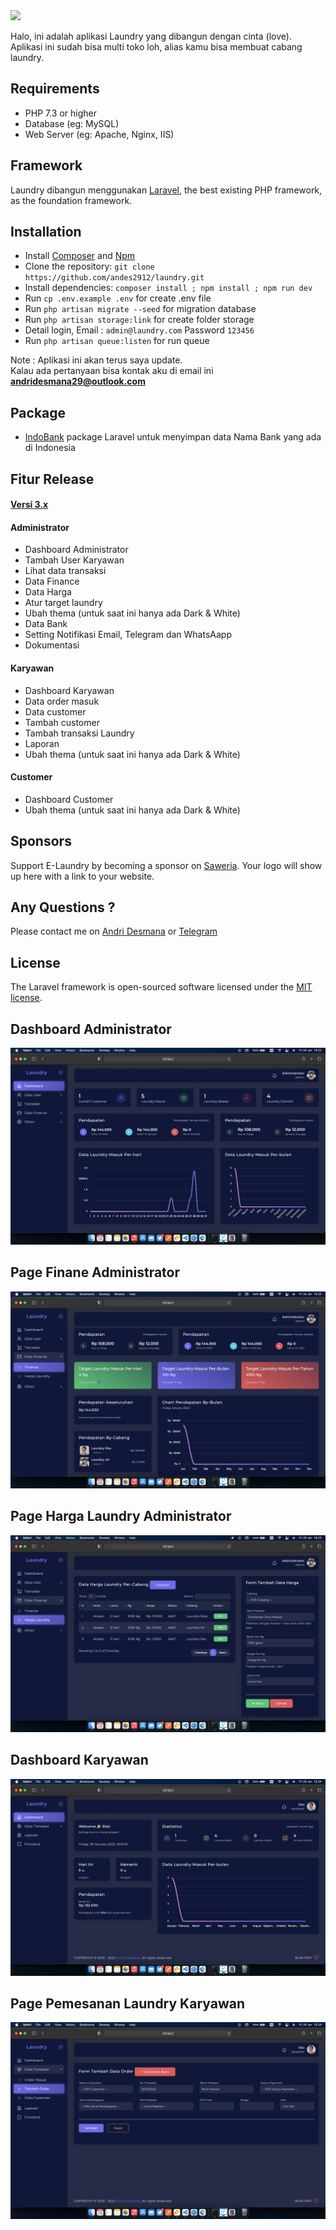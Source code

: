 <img src="https://banners.beyondco.de/Laundry%20App.png?theme=light&packageManager=&packageName=&pattern=architect&style=style_1&description=Aplikasi+Management+Laundry&md=1&showWatermark=1&fontSize=100px&images=truck" />
<p>Halo, ini adalah aplikasi Laundry yang dibangun dengan cinta (love). Aplikasi ini sudah bisa multi toko loh, alias kamu bisa membuat cabang laundry.<br>

## Requirements

* PHP 7.3 or higher
* Database (eg: MySQL)
* Web Server (eg: Apache, Nginx, IIS)
    
## Framework

Laundry dibangun menggunakan [Laravel](http://laravel.com), the best existing PHP framework, as the foundation framework.

## Installation

* Install [Composer](https://getcomposer.org/download) and [Npm](https://nodejs.org/en/download)
* Clone the repository: `git clone https://github.com/andes2912/laundry.git`
* Install dependencies: `composer install ; npm install ; npm run dev`
* Run `cp .env.example .env` for create .env file
* Run `php artisan migrate --seed` for migration database
* Run `php artisan storage:link` for create folder storage
* Detail login, Email : `admin@laundry.com` Password `123456`
* Run `php artisan queue:listen` for run queue
    
Note : Aplikasi ini akan terus saya update.<br>
Kalau ada pertanyaan bisa kontak aku di email ini <b>andridesmana29@outlook.com</b>
</p>

## Package
- [IndoBank](https://github.com/andes2912/indobank) package Laravel untuk menyimpan data Nama Bank yang ada di Indonesia


## Fitur Release
 #### [Versi 3.x](https://github.com/andes2912/laundry/tree/3.x)
   #### Administrator
   * Dashboard Administrator
   * Tambah User Karyawan
   * Lihat data transaksi
   * Data Finance
   * Data Harga
   * Atur target laundry
   * Ubah thema (untuk saat ini hanya ada Dark & White)
   * Data Bank
   * Setting Notifikasi Email, Telegram dan WhatsAapp
   * Dokumentasi

   #### Karyawan
   * Dashboard Karyawan
   * Data order masuk
   * Data customer
   * Tambah customer
   * Tambah transaksi Laundry
   * Laporan
   * Ubah thema (untuk saat ini hanya ada Dark & White)

   #### Customer
   * Dashboard Customer
   * Ubah thema (untuk saat ini hanya ada Dark & White)
   

## Sponsors

Support E-Laundry by becoming a sponsor on [Saweria](https://saweria.co/andes2912). Your logo will show up here with a link to your website.

## Any Questions ?

Please contact me on [Andri Desmana](mailto:andridesmana29@outlook.com?subject=[GitHub]%20Questesion%20Pap!Kos) or [Telegram](https://t.me/andridesmana)

## License

The Laravel framework is open-sourced software licensed under the [MIT license](https://opensource.org/licenses/MIT).

## Dashboard Administrator
<img src="https://github.com/andes2912/laundry/blob/2.x/public/images/v2.x/Dashboard%20Admin%20-%20Laundry.png" />

## Page Finane Administrator
<img src="https://github.com/andes2912/laundry/blob/2.x/public/images/v2.x/Page%20Finance%20Admin%20-%20Laundry.png" />

## Page Harga Laundry Administrator
<img src="https://github.com/andes2912/laundry/blob/2.x/public/images/v2.x/Page%20Harga%20Laundry%20Admin%20-%20Laundry.png" />

## Dashboard Karyawan
<img src="https://github.com/andes2912/laundry/blob/2.x/public/images/v2.x/Dashboard%20Karyawan%20-%20Laundry.png" />

## Page Pemesanan Laundry Karyawan
<img src="https://github.com/andes2912/laundry/blob/2.x/public/images/v2.x/Page%20Add%20Order%20-%20Laundry.png" />

